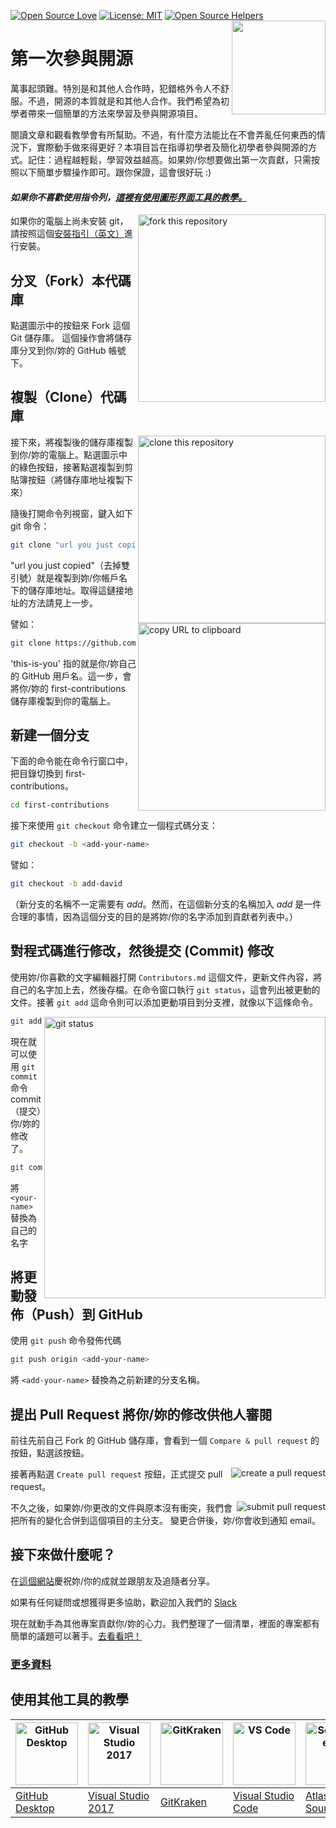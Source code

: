 [![Open Source Love](https://badges.frapsoft.com/os/v1/open-source.svg?v=103)](https://github.com/ellerbrock/open-source-badges/)
[![License: MIT](https://img.shields.io/badge/License-MIT-green.svg)](https://opensource.org/licenses/MIT)
[![Open Source Helpers](https://www.codetriage.com/roshanjossey/first-contributions/badges/users.svg)](https://www.codetriage.com/roshanjossey/first-contributions)
[<img align="right" width="150" src="https://firstcontributions.github.io/assets/Readme/join-slack-team.png">](https://join.slack.com/t/firstcontributors/shared_invite/zt-1hg51qkgm-Xc7HxhsiPYNN3ofX2_I8FA)

# 第一次參與開源

萬事起頭難。特別是和其他人合作時，犯錯格外令人不舒服。不過，開源的本質就是和其他人合作。我們希望為初學者帶來一個簡單的方法來學習及參與開源項目。

閱讀文章和觀看教學會有所幫助。不過，有什麼方法能比在不會弄亂任何東西的情況下，實際動手做來得更好？本項目旨在指導初學者及簡化初學者參與開源的方式。記住：過程越輕鬆，學習效益越高。如果妳/你想要做出第一次貢獻，只需按照以下簡單步驟操作即可。跟你保證，這會很好玩 :)

#### *如果你不喜歡使用指令列，[這裡有使用圖形界面工具的教學。]( #使用其他工具的教學)*

<img align="right" width="300" src="https://firstcontributions.github.io/assets/Readme/fork.png" alt="fork this repository" />

如果你的電腦上尚未安裝 git，請按照這個[安裝指引（英文）](https://help.github.com/articles/set-up-git/)進行安裝。

## 分叉（Fork）本代碼庫

點選圖示中的按鈕來 Fork 這個 Git 儲存庫。
這個操作會將儲存庫分叉到你/妳的 GitHub 帳號下。

## 複製（Clone）代碼庫

<img align="right" width="300" src="https://firstcontributions.github.io/assets/Readme/clone.png" alt="clone this repository" />

接下來，將複製後的儲存庫複製到你/妳的電腦上。點選圖示中的綠色按鈕，接著點選複製到剪貼簿按鈕（將儲存庫地址複製下來）

隨後打開命令列視窗，鍵入如下 git 命令：

```bash
git clone "url you just copied"
```
"url you just copied"（去掉雙引號）就是複製到妳/你帳戶名下的儲存庫地址。取得這鏈接地址的方法請見上一步。

<img align="right" width="300" src="https://firstcontributions.github.io/assets/Readme/copy-to-clipboard.png" alt="copy URL to clipboard" />

譬如：
```bash
git clone https://github.com/<this-is-you>/first-contributions.git
```

'this-is-you' 指的就是你/妳自己的 GitHub 用戶名。這一步，會將你/妳的 first-contributions 儲存庫複製到你的電腦上。

## 新建一個分支

下面的命令能在命令行窗口中，把目錄切換到 first-contributions。

```bash
cd first-contributions
```
接下來使用 `git checkout` 命令建立一個程式碼分支：
```bash
git checkout -b <add-your-name>
```

譬如：
```bash
git checkout -b add-david
```

（新分支的名稱不一定需要有 *add*。然而，在這個新分支的名稱加入 *add* 是一件合理的事情，因為這個分支的目的是將妳/你的名字添加到貢獻者列表中。）

## 對程式碼進行修改，然後提交 (Commit) 修改

使用妳/你喜歡的文字編輯器打開 `Contributors.md` 這個文件，更新文件內容，將自己的名字加上去，然後存檔。在命令窗口執行 `git status`，這會列出被更動的文件。接著 `git add` 這命令則可以添加更動項目到分支裡，就像以下這條命令。

<img align="right" width="450" src="https://firstcontributions.github.io/assets/Readme/git-status.png" alt="git status" />

```bash
git add Contributors.md
```

現在就可以使用 `git commit` 命令 commit（提交）你/妳的修改了。
```bash
git commit -m "Add <your-name> to Contributors list"
```
將 `<your-name>` 替換為自己的名字

## 將更動發佈（Push）到 GitHub

使用 `git push` 命令發佈代碼
```bash
git push origin <add-your-name>
```
將 `<add-your-name>` 替換為之前新建的分支名稱。

## 提出 Pull Request 將你/妳的修改供他人審閱

前往先前自己 Fork 的 GitHub 儲存庫，會看到一個 `Compare & pull request` 的按鈕，點選該按鈕。

<img style="float: right;" src="https://firstcontributions.github.io/assets/Readme/compare-and-pull.png" alt="create a pull request" />

接著再點選 `Create pull request` 按鈕，正式提交 pull request。

<img style="float: right;" src="https://firstcontributions.github.io/assets/Readme/submit-pull-request.png" alt="submit pull request" />

不久之後，如果妳/你更改的文件與原本沒有衝突，我們會把所有的變化合併到這個項目的主分支。
變更合併後，妳/你會收到通知 email。

## 接下來做什麼呢？

在[這個網站](https://firstcontributions.github.io/#social-share)慶祝妳/你的成就並跟朋友及追隨者分享。

如果有任何疑問或想獲得更多協助，歡迎加入我們的 [Slack](https://join.slack.com/t/firstcontributors/shared_invite/zt-1hg51qkgm-Xc7HxhsiPYNN3ofX2_I8FA)

現在就動手為其他專案貢獻你/妳的心力。我們整理了一個清單，裡面的專案都有簡單的議題可以著手。[去看看吧！](https://firstcontributions.github.io/#project-list)

### [ 更多資料 ](../additional-material/git_workflow_scenarios/additional-material.md)

## 使用其他工具的教學

| <a href="../gui-tool-tutorials/github-desktop-tutorial.md"><img alt="GitHub Desktop" src="https://desktop.github.com/images/desktop-icon.svg" width="100"></a> | <a href="../gui-tool-tutorials/github-windows-vs2017-tutorial.md"><img alt="Visual Studio 2017" src="https://upload.wikimedia.org/wikipedia/commons/c/cd/Visual_Studio_2017_Logo.svg" width="100"></a> | <a href="../gui-tool-tutorials/gitkraken-tutorial.md"><img alt="GitKraken" src="https://firstcontributions.github.io/assets/gui-tool-tutorials/gitkraken-tutorial/gk-icon.png" width="100"></a> | <a href="../gui-tool-tutorials/github-windows-vs-code-tutorial.md"><img alt="VS Code" src="https://upload.wikimedia.org/wikipedia/commons/2/2d/Visual_Studio_Code_1.18_icon.svg" width=100></a> | <a href="../gui-tool-tutorials/sourcetree-macos-tutorial.md"><img alt="Sourcetree App" src="https://wac-cdn.atlassian.com/dam/jcr:81b15cde-be2e-4f4a-8af7-9436f4a1b431/Sourcetree-icon-blue.svg" width=100></a> | <a href="../gui-tool-tutorials/github-windows-intellij-tutorial.md"><img alt="IntelliJ IDEA" src="https://upload.wikimedia.org/wikipedia/commons/thumb/9/9c/IntelliJ_IDEA_Icon.svg/512px-IntelliJ_IDEA_Icon.svg.png" width=100></a> |
| --- | --- | --- | --- | --- | --- |
| [GitHub Desktop](../gui-tool-tutorials/github-desktop-tutorial.md) | [Visual Studio 2017](../gui-tool-tutorials/github-windows-vs2017-tutorial.md) | [GitKraken](../gui-tool-tutorials/gitkraken-tutorial.md) | [Visual Studio Code](../gui-tool-tutorials/github-windows-vs-code-tutorial.md) | [Atlassian Sourcetree](../gui-tool-tutorials/sourcetree-macos-tutorial.md) | [IntelliJ IDEA](../gui-tool-tutorials/github-windows-intellij-tutorial.md) |
